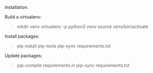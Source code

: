 Installation:

Build a virtualenv:

> mkdir venv
> virtualenv -p python3 venv
> source venv/bin/activate

Install packages:
> pip install pip-tools
> pip-sync requirements.txt

Update packages:
> pip-compile requirements.in
> pip-sync requirements.txt